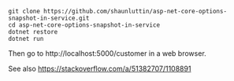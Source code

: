 
    git clone https://github.com/shaunluttin/asp-net-core-options-snapshot-in-service.git
    cd asp-net-core-options-snapshot-in-service
    dotnet restore
    dotnet run

Then go to http://localhost:5000/customer in a web browser.

See also https://stackoverflow.com/a/51382707/1108891